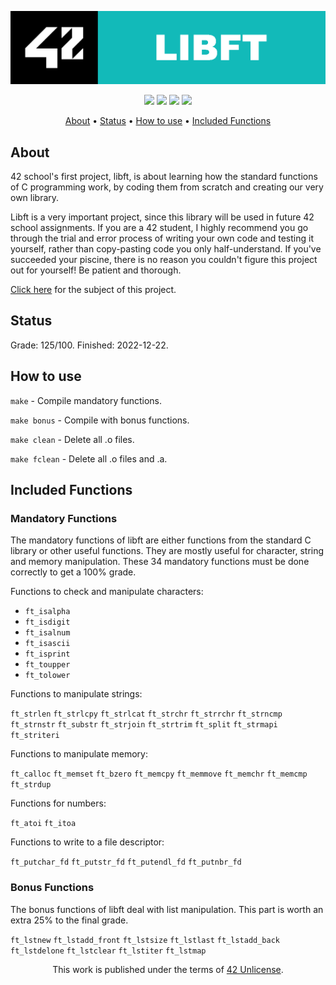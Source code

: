 <p align="center">
  <img src="https://github.com/jotavare/libft/blob/master/42_libft_banner.png">
</p>

<p align="center">
	<img src="https://img.shields.io/badge/status-finished%22-12-2022-success" />
	<img src="https://img.shields.io/badge/score-125%20%2F%20100-success" />
	<img src="https://img.shields.io/github/languages/top/jotavare/libft" />
	<img src="https://img.shields.io/github/last-commit/jotavare/libft" />
</p>

<p align="center">
	<a href="#about">About</a> •
	<a href="#status">Status</a> •
	<a href="#how-to-use">How to use</a> •
	<a href="#included-functions">Included Functions</a>
</p>

## About
42 school's first project, libft, is about learning how the standard functions of C programming work, by coding them from scratch and creating our very own library.

Libft is a very important project, since this library will be used in future 42 school assignments. If you are a 42 student, I highly recommend you go through the trial and error process of writing your own code and testing it yourself, rather than copy-pasting code you only half-understand. If you've succeeded your piscine, there is no reason you couldn't figure this project out for yourself! Be patient and thorough.

<a href="https://github.com/jotavare/libft/blob/master/subject/en_subject_libft.pdf">Click here</a> for the subject of this project.

## Status
Grade: 125/100. Finished: 2022-12-22. 

## How to use
``make`` - Compile mandatory functions.

``make bonus`` - Compile with bonus functions.

``make clean`` - Delete all .o files.

``make fclean`` - Delete all .o files and .a.

## Included Functions

### Mandatory Functions
The mandatory functions of libft are either functions from the standard C library or other useful functions. They are mostly useful for character, string and memory manipulation. These 34 mandatory functions must be done correctly to get a 100% grade.

Functions to check and manipulate characters:

- ``ft_isalpha``
- ``ft_isdigit``
- ``ft_isalnum``
- ``ft_isascii``
- ``ft_isprint``
- ``ft_toupper``
- ``ft_tolower``

Functions to manipulate strings:

``ft_strlen``
``ft_strlcpy``
``ft_strlcat``
``ft_strchr``
``ft_strrchr``
``ft_strncmp``
``ft_strnstr``
``ft_substr``
``ft_strjoin``
``ft_strtrim``
``ft_split``
``ft_strmapi``
``ft_striteri``

Functions to manipulate memory:

``ft_calloc``
``ft_memset``
``ft_bzero``
``ft_memcpy``
``ft_memmove``
``ft_memchr``
``ft_memcmp``
``ft_strdup``

Functions for numbers:

``ft_atoi``
``ft_itoa``

Functions to write to a file descriptor:

``ft_putchar_fd``
``ft_putstr_fd``
``ft_putendl_fd``
``ft_putnbr_fd``

### Bonus Functions
The bonus functions of libft deal with list manipulation. This part is worth an extra 25% to the final grade.

``ft_lstnew``
``ft_lstadd_front``
``ft_lstsize``
``ft_lstlast``
``ft_lstadd_back``
``ft_lstdelone``
``ft_lstclear``
``ft_lstiter``
``ft_lstmap``

<p align="center">
This work is published under the terms of <a href="https://github.com/gcamerli/42unlicense">42 Unlicense</a>.
</p>
